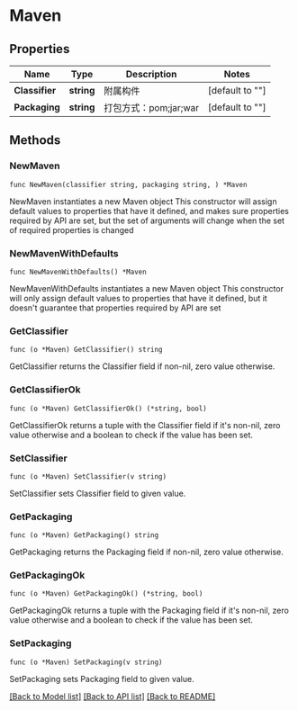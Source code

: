 # Maven

## Properties

Name | Type | Description | Notes
------------ | ------------- | ------------- | -------------
**Classifier** | **string** | 附属构件 | [default to ""]
**Packaging** | **string** | 打包方式：pom;jar;war | [default to ""]

## Methods

### NewMaven

`func NewMaven(classifier string, packaging string, ) *Maven`

NewMaven instantiates a new Maven object
This constructor will assign default values to properties that have it defined,
and makes sure properties required by API are set, but the set of arguments
will change when the set of required properties is changed

### NewMavenWithDefaults

`func NewMavenWithDefaults() *Maven`

NewMavenWithDefaults instantiates a new Maven object
This constructor will only assign default values to properties that have it defined,
but it doesn't guarantee that properties required by API are set

### GetClassifier

`func (o *Maven) GetClassifier() string`

GetClassifier returns the Classifier field if non-nil, zero value otherwise.

### GetClassifierOk

`func (o *Maven) GetClassifierOk() (*string, bool)`

GetClassifierOk returns a tuple with the Classifier field if it's non-nil, zero value otherwise
and a boolean to check if the value has been set.

### SetClassifier

`func (o *Maven) SetClassifier(v string)`

SetClassifier sets Classifier field to given value.


### GetPackaging

`func (o *Maven) GetPackaging() string`

GetPackaging returns the Packaging field if non-nil, zero value otherwise.

### GetPackagingOk

`func (o *Maven) GetPackagingOk() (*string, bool)`

GetPackagingOk returns a tuple with the Packaging field if it's non-nil, zero value otherwise
and a boolean to check if the value has been set.

### SetPackaging

`func (o *Maven) SetPackaging(v string)`

SetPackaging sets Packaging field to given value.



[[Back to Model list]](../README.md#documentation-for-models) [[Back to API list]](../README.md#documentation-for-api-endpoints) [[Back to README]](../README.md)


